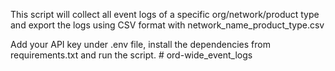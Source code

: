 This script will collect all event logs of a specific org/network/product type and export the logs using CSV format with network_name_product_type.csv

Add your API key under .env file, install the dependencies from requirements.txt and run the script. # ord-wide_event_logs
